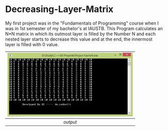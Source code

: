 # Decreasing-Layer-Matrix

My first project was in the "Fundamentals of Programming" course when I was in 1st semester of my bachelor's at IAUSTB. This Program calculates an N*N matrix in which its outmost layer is filled by the Number N and each nested layer starts to decrease this value and at the end, the innermost layer is filled with 0 value.

| <img src="01.jpg" alt="Main Menu" width="400"/> | 
|:--:| 
| *output* |

